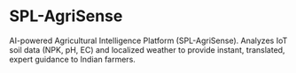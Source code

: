 # SPL-AgriSense
AI-powered Agricultural Intelligence Platform (SPL-AgriSense). Analyzes IoT soil data (NPK, pH, EC) and localized weather to provide instant, translated, expert guidance to Indian farmers.
